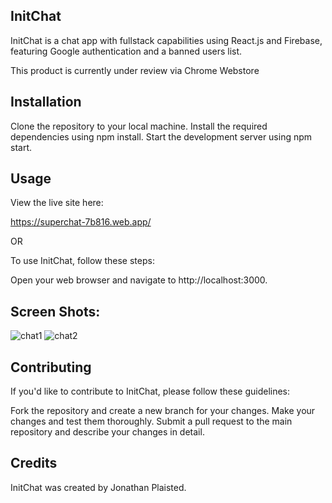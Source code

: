 ## InitChat
InitChat is a chat app with fullstack capabilities using React.js and Firebase, featuring Google authentication and a banned users list.

This product is currently under review via Chrome Webstore

## Installation
Clone the repository to your local machine. Install the required dependencies using npm install. Start the development server using npm start.

## Usage
View the live site here:

https://superchat-7b816.web.app/

OR

To use InitChat, follow these steps:

Open your web browser and navigate to http://localhost:3000. 

## Screen Shots:

![chat1](https://user-images.githubusercontent.com/55415399/223566246-ee2b88cb-022a-4ed6-b793-b4029c81d124.JPG)
![chat2](https://user-images.githubusercontent.com/55415399/223566256-60dd1082-f272-4637-9bf2-467884aa8b31.JPG)


## Contributing
If you'd like to contribute to InitChat, please follow these guidelines:

Fork the repository and create a new branch for your changes.
Make your changes and test them thoroughly.
Submit a pull request to the main repository and describe your changes in detail.

## Credits
InitChat was created by Jonathan Plaisted.
